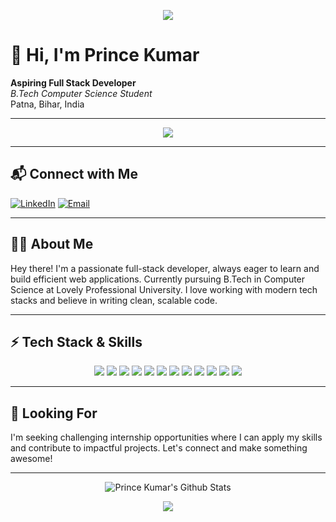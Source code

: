 <p align="center">
  <img src="https://readme-typing-svg.demolab.com?font=Fira+Code&weight=700&size=22&pause=1000&color=F7931E&center=true&width=435&lines=Code.+Create.+Innovate.;Always+learning+new+things.;Let's+build+the+future+together!" />
</p>

# 👋 Hi, I'm Prince Kumar

**Aspiring Full Stack Developer**  
_B.Tech Computer Science Student_  
Patna, Bihar, India

---

<p align="center">
  <img src="https://capsule-render.vercel.app/api?type=waving&color=gradient&height=100&section=header&text=Welcome%20to%20my%20GitHub!&fontSize=30&fontAlignY=35" />
</p>

---

## 📬 Connect with Me

[![LinkedIn](https://img.shields.io/badge/LinkedIn-0077B5?style=for-the-badge&logo=linkedin&logoColor=white)](https://www.linkedin.com/in/prince-kumar101/)
[![Email](https://img.shields.io/badge/Email-D14836?style=for-the-badge&logo=gmail&logoColor=white)](mailto:princekumar201926@gmail.com)

---

## 👨‍💻 About Me

Hey there! I'm a passionate full-stack developer, always eager to learn and build efficient web applications. Currently pursuing B.Tech in Computer Science at Lovely Professional University. I love working with modern tech stacks and believe in writing clean, scalable code.

---

## ⚡ Tech Stack & Skills

<div align="center">

  <img src="https://img.shields.io/badge/HTML-E34F26?style=for-the-badge&logo=html5&logoColor=white"/>
  <img src="https://img.shields.io/badge/CSS-1572B6?style=for-the-badge&logo=css3&logoColor=white"/>
  <img src="https://img.shields.io/badge/JavaScript-F7DF1E?style=for-the-badge&logo=javascript&logoColor=black"/>
  <img src="https://img.shields.io/badge/Node.js-339933?style=for-the-badge&logo=nodedotjs&logoColor=white"/>
  <img src="https://img.shields.io/badge/React-20232A?style=for-the-badge&logo=react&logoColor=61DAFB"/>
  <img src="https://img.shields.io/badge/Next.js-000000?style=for-the-badge&logo=nextdotjs&logoColor=white"/>
  <img src="https://img.shields.io/badge/MongoDB-4EA94B?style=for-the-badge&logo=mongodb&logoColor=white"/>
  <img src="https://img.shields.io/badge/Java-007396?style=for-the-badge&logo=java&logoColor=white"/>
  <img src="https://img.shields.io/badge/Python-3776AB?style=for-the-badge&logo=python&logoColor=white"/>
  <img src="https://img.shields.io/badge/C++-00599C?style=for-the-badge&logo=c%2b%2b&logoColor=white"/>
  <img src="https://img.shields.io/badge/Tailwind_CSS-38B2AC?style=for-the-badge&logo=tailwind-css&logoColor=white"/>
  <img src="https://img.shields.io/badge/Prompt%20Engineering-6C63FF?style=for-the-badge"/>
  
</div>

---

## 🌱 Looking For

I'm seeking challenging internship opportunities where I can apply my skills and contribute to impactful projects. Let's connect and make something awesome!

---

<p align="center">
  <img src="https://github-readme-stats.vercel.app/api?username=PrinceKumar101&show_icons=true&theme=radical" alt="Prince Kumar's Github Stats">
</p>

<p align="center">
  <img src="https://capsule-render.vercel.app/api?type=waving&color=gradient&height=100&section=footer"/>
</p>
